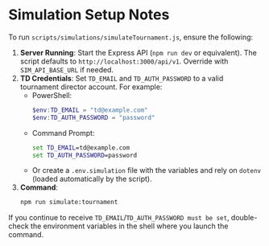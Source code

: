 # Simulation Setup Notes

To run `scripts/simulations/simulateTournament.js`, ensure the following:

1. **Server Running**: Start the Express API (`npm run dev` or equivalent). The script defaults to `http://localhost:3000/api/v1`. Override with `SIM_API_BASE_URL` if needed.
2. **TD Credentials**: Set `TD_EMAIL` and `TD_AUTH_PASSWORD` to a valid tournament director account. For example:
   - PowerShell:
     ```powershell
     $env:TD_EMAIL = "td@example.com"
     $env:TD_AUTH_PASSWORD = "password"
     ```
   - Command Prompt:
     ```cmd
     set TD_EMAIL=td@example.com
     set TD_AUTH_PASSWORD=password
     ```
   - Or create a `.env.simulation` file with the variables and rely on `dotenv` (loaded automatically by the script).
3. **Command**:
   ```bash
   npm run simulate:tournament
   ```

If you continue to receive `TD_EMAIL`/`TD_AUTH_PASSWORD must be set`, double-check the environment variables in the shell where you launch the command.
